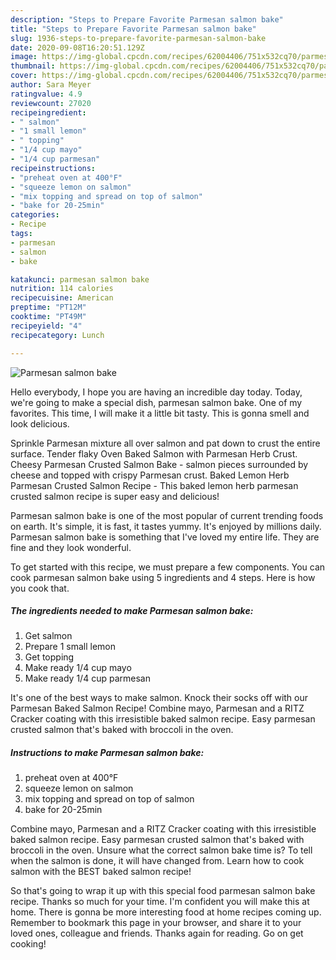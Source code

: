 ```yaml
---
description: "Steps to Prepare Favorite Parmesan salmon bake"
title: "Steps to Prepare Favorite Parmesan salmon bake"
slug: 1936-steps-to-prepare-favorite-parmesan-salmon-bake
date: 2020-09-08T16:20:51.129Z
image: https://img-global.cpcdn.com/recipes/62004406/751x532cq70/parmesan-salmon-bake-recipe-main-photo.jpg
thumbnail: https://img-global.cpcdn.com/recipes/62004406/751x532cq70/parmesan-salmon-bake-recipe-main-photo.jpg
cover: https://img-global.cpcdn.com/recipes/62004406/751x532cq70/parmesan-salmon-bake-recipe-main-photo.jpg
author: Sara Meyer
ratingvalue: 4.9
reviewcount: 27020
recipeingredient:
- " salmon"
- "1 small lemon"
- " topping"
- "1/4 cup mayo"
- "1/4 cup parmesan"
recipeinstructions:
- "preheat oven at 400°F"
- "squeeze lemon on salmon"
- "mix topping and spread on top of salmon"
- "bake for 20-25min"
categories:
- Recipe
tags:
- parmesan
- salmon
- bake

katakunci: parmesan salmon bake 
nutrition: 114 calories
recipecuisine: American
preptime: "PT12M"
cooktime: "PT49M"
recipeyield: "4"
recipecategory: Lunch

---
```



![Parmesan salmon bake](https://img-global.cpcdn.com/recipes/62004406/751x532cq70/parmesan-salmon-bake-recipe-main-photo.jpg)

Hello everybody, I hope you are having an incredible day today. Today, we're going to make a special dish, parmesan salmon bake. One of my favorites. This time, I will make it a little bit tasty. This is gonna smell and look delicious.

Sprinkle Parmesan mixture all over salmon and pat down to crust the entire surface. Tender flaky Oven Baked Salmon with Parmesan Herb Crust. Cheesy Parmesan Crusted Salmon Bake - salmon pieces surrounded by cheese and topped with crispy Parmesan crust. Baked Lemon Herb Parmesan Crusted Salmon Recipe - This baked lemon herb parmesan crusted salmon recipe is super easy and delicious!

Parmesan salmon bake is one of the most popular of current trending foods on earth. It's simple, it is fast, it tastes yummy. It's enjoyed by millions daily. Parmesan salmon bake is something that I've loved my entire life. They are fine and they look wonderful.


To get started with this recipe, we must prepare a few components. You can cook parmesan salmon bake using 5 ingredients and 4 steps. Here is how you cook that.

<!--inarticleads1-->

##### The ingredients needed to make Parmesan salmon bake:

1. Get  salmon
1. Prepare 1 small lemon
1. Get  topping
1. Make ready 1/4 cup mayo
1. Make ready 1/4 cup parmesan


It&#39;s one of the best ways to make salmon. Knock their socks off with our Parmesan Baked Salmon Recipe! Combine mayo, Parmesan and a RITZ Cracker coating with this irresistible baked salmon recipe. Easy parmesan crusted salmon that&#39;s baked with broccoli in the oven. 

<!--inarticleads2-->

##### Instructions to make Parmesan salmon bake:

1. preheat oven at 400°F
1. squeeze lemon on salmon
1. mix topping and spread on top of salmon
1. bake for 20-25min


Combine mayo, Parmesan and a RITZ Cracker coating with this irresistible baked salmon recipe. Easy parmesan crusted salmon that&#39;s baked with broccoli in the oven. Unsure what the correct salmon bake time is? To tell when the salmon is done, it will have changed from. Learn how to cook salmon with the BEST baked salmon recipe! 

So that's going to wrap it up with this special food parmesan salmon bake recipe. Thanks so much for your time. I'm confident you will make this at home. There is gonna be more interesting food at home recipes coming up. Remember to bookmark this page in your browser, and share it to your loved ones, colleague and friends. Thanks again for reading. Go on get cooking!
